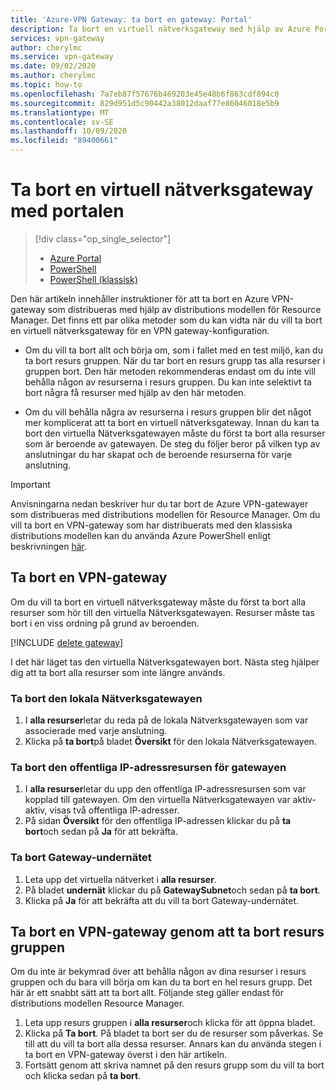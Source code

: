 ```yaml
---
title: 'Azure-VPN Gateway: ta bort en gateway: Portal'
description: Ta bort en virtuell nätverksgateway med hjälp av Azure Portal i distributions modellen för Resource Manager.
services: vpn-gateway
author: cherylmc
ms.service: vpn-gateway
ms.date: 09/02/2020
ms.author: cherylmc
ms.topic: how-to
ms.openlocfilehash: 7a7eb87f57676b469203e45e48b6f863cdf894c0
ms.sourcegitcommit: 829d951d5c90442a38012daaf77e86046018e5b9
ms.translationtype: MT
ms.contentlocale: sv-SE
ms.lasthandoff: 10/09/2020
ms.locfileid: "89400661"
---
```

# <a name="delete-a-virtual-network-gateway-using-the-portal"></a>Ta bort en virtuell nätverksgateway med portalen

> [!div class="op_single_selector"]
> * [Azure Portal](vpn-gateway-delete-vnet-gateway-portal.md)
> * [PowerShell](vpn-gateway-delete-vnet-gateway-powershell.md)
> * [PowerShell (klassisk)](vpn-gateway-delete-vnet-gateway-classic-powershell.md)

Den här artikeln innehåller instruktioner för att ta bort en Azure VPN-gateway som distribueras med hjälp av distributions modellen för Resource Manager. Det finns ett par olika metoder som du kan vidta när du vill ta bort en virtuell nätverksgateway för en VPN gateway-konfiguration.

- Om du vill ta bort allt och börja om, som i fallet med en test miljö, kan du ta bort resurs gruppen. När du tar bort en resurs grupp tas alla resurser i gruppen bort. Den här metoden rekommenderas endast om du inte vill behålla någon av resurserna i resurs gruppen. Du kan inte selektivt ta bort några få resurser med hjälp av den här metoden.

- Om du vill behålla några av resurserna i resurs gruppen blir det något mer komplicerat att ta bort en virtuell nätverksgateway. Innan du kan ta bort den virtuella Nätverksgatewayen måste du först ta bort alla resurser som är beroende av gatewayen. De steg du följer beror på vilken typ av anslutningar du har skapat och de beroende resurserna för varje anslutning.

> [!IMPORTANT]
> Anvisningarna nedan beskriver hur du tar bort de Azure VPN-gatewayer som distribueras med distributions modellen för Resource Manager. Om du vill ta bort en VPN-gateway som har distribuerats med den klassiska distributions modellen kan du använda Azure PowerShell enligt beskrivningen [här](vpn-gateway-delete-vnet-gateway-classic-powershell.md).


## <a name="delete-a-vpn-gateway"></a>Ta bort en VPN-gateway

Om du vill ta bort en virtuell nätverksgateway måste du först ta bort alla resurser som hör till den virtuella Nätverksgatewayen. Resurser måste tas bort i en viss ordning på grund av beroenden.

[!INCLUDE [delete gateway](../../includes/vpn-gateway-delete-vnet-gateway-portal-include.md)]

I det här läget tas den virtuella Nätverksgatewayen bort. Nästa steg hjälper dig att ta bort alla resurser som inte längre används.

### <a name="to-delete-the-local-network-gateway"></a>Ta bort den lokala Nätverksgatewayen

1. I **alla resurser**letar du reda på de lokala Nätverksgatewayen som var associerade med varje anslutning.
2. Klicka på **ta bort**på bladet **Översikt** för den lokala Nätverksgatewayen.

### <a name="to-delete-the-public-ip-address-resource-for-the-gateway"></a>Ta bort den offentliga IP-adressresursen för gatewayen

1. I **alla resurser**letar du upp den offentliga IP-adressresursen som var kopplad till gatewayen. Om den virtuella Nätverksgatewayen var aktiv-aktiv, visas två offentliga IP-adresser. 
2. På sidan **Översikt** för den offentliga IP-adressen klickar du på **ta bort**och sedan på **Ja** för att bekräfta.

### <a name="to-delete-the-gateway-subnet"></a>Ta bort Gateway-undernätet

1. Leta upp det virtuella nätverket i **alla resurser**. 
2. På bladet **undernät** klickar du på **GatewaySubnet**och sedan på **ta bort**. 
3. Klicka på **Ja** för att bekräfta att du vill ta bort Gateway-undernätet.

## <a name="delete-a-vpn-gateway-by-deleting-the-resource-group"></a><a name="deleterg"></a>Ta bort en VPN-gateway genom att ta bort resurs gruppen

Om du inte är bekymrad över att behålla någon av dina resurser i resurs gruppen och du bara vill börja om kan du ta bort en hel resurs grupp. Det här är ett snabbt sätt att ta bort allt. Följande steg gäller endast för distributions modellen Resource Manager.

1. Leta upp resurs gruppen i **alla resurser**och klicka för att öppna bladet.
2. Klicka på **Ta bort**. På bladet ta bort ser du de resurser som påverkas. Se till att du vill ta bort alla dessa resurser. Annars kan du använda stegen i ta bort en VPN-gateway överst i den här artikeln.
3. Fortsätt genom att skriva namnet på den resurs grupp som du vill ta bort och klicka sedan på **ta bort**.
